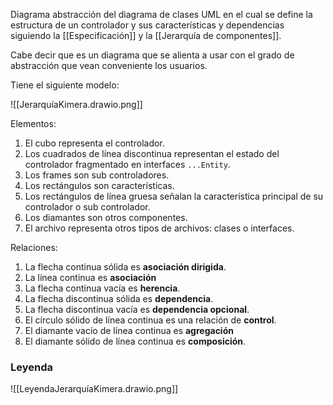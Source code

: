 Diagrama abstracción del diagrama de clases UML en el cual se define la estructura de un controlador y sus características y dependencias siguiendo la [[Especificación]] y la [[Jerarquía de componentes]].

Cabe decir que es un diagrama que se alienta a usar con el grado de abstracción que vean conveniente los usuarios.

Tiene el siguiente modelo:

![[JerarquíaKimera.drawio.png]]

Elementos:
1. El cubo representa el controlador.
2. Los cuadrados de línea discontinua representan el estado del controlador fragmentado en interfaces `...Entity`.
3. Los frames son sub controladores.
4. Los rectángulos son características.
5. Los rectángulos de línea gruesa señalan la característica principal de su controlador o sub controlador.
6. Los diamantes son otros componentes.
7. El archivo representa otros tipos de archivos: clases o interfaces.

Relaciones:
1. La flecha continua sólida es **asociación dirigida**.
2. La línea continua es **asociación**
3. La flecha continua vacía es **herencia**.
4. La flecha discontinua sólida es **dependencia**.
5. La flecha discontinua vacía es **dependencia opcional**.
6. El círculo sólido de línea continua es una relación de **control**.
7. El diamante vacío de línea continua es **agregación**
8. El diamante sólido de línea continua es **composición**.

### Leyenda

![[LeyendaJerarquíaKimera.drawio.png]]